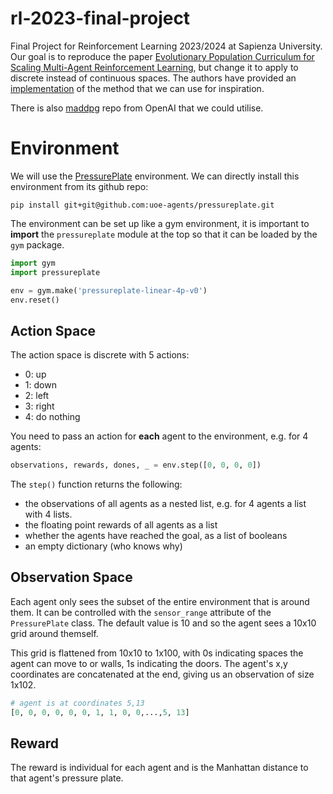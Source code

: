 # rl-2023-final-project
Final Project for Reinforcement Learning 2023/2024 at Sapienza University. Our
goal is to reproduce the paper [Evolutionary Population Curriculum for Scaling
Multi-Agent Reinforcement Learning](https://arxiv.org/abs/2003.10423), but
change it to apply to discrete instead of continuous spaces. The authors have
provided an [implementation](https://github.com/qian18long/epciclr2020) of the
method that we can use for inspiration.

There is also [maddpg](https://github.com/openai/maddpg) repo from OpenAI that we
could utilise.

# Environment
We will use the [PressurePlate](https://github.com/uoe-agents/pressureplate)
environment. We can directly install this environment from its github repo:

```
pip install git+git@github.com:uoe-agents/pressureplate.git
```

The environment can be set up like a gym environment, it is important to **import** the `pressureplate` module
at the top so that it can be loaded by the `gym` package.

```python
import gym
import pressureplate

env = gym.make('pressureplate-linear-4p-v0')
env.reset()
```

## Action Space
The action space is discrete with 5 actions:

* 0: up
* 1: down
* 2: left
* 3: right
* 4: do nothing

You need to pass an action for **each** agent to the environment, e.g. for 4 agents:

```python
observations, rewards, dones, _ = env.step([0, 0, 0, 0])
```

The `step()` function returns the following:

* the observations of all agents as a nested list, e.g. for 4 agents a list with 4 lists.
* the floating point rewards of all agents as a list
* whether the agents have reached the goal, as a list of booleans
* an empty dictionary (who knows why)

## Observation Space
Each agent only sees the subset of the entire environment that is around them. It can be controlled with the `sensor_range`
attribute of the `PressurePlate` class. The default value is 10 and so the agent sees a 10x10 grid around themself.

This grid is flattened from 10x10 to 1x100, with 0s indicating spaces the agent can move to or walls, 1s indicating the
doors. The agent's x,y coordinates are concatenated at the end, giving us an observation of size 1x102.

```python
# agent is at coordinates 5,13
[0, 0, 0, 0, 0, 0, 1, 1, 0, 0,...,5, 13] 
```

## Reward
The reward is individual for each agent and is the Manhattan distance to that agent's pressure plate. 